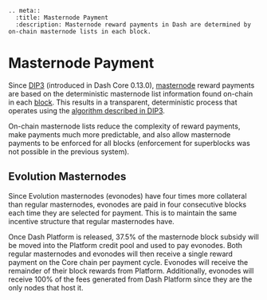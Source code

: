 ```{eval-rst}
.. meta::
  :title: Masternode Payment
  :description: Masternode reward payments in Dash are determined by on-chain masternode lists in each block. 
```

# Masternode Payment

Since [DIP3](https://github.com/dashpay/dips/blob/master/dip-0003.md) (introduced in Dash Core 0.13.0), [masternode](../resources/glossary.md#masternode) reward payments are based on the deterministic masternode list information found on-chain in each [block](../resources/glossary.md#block). This results in a transparent, deterministic process that operates using the [algorithm described in DIP3](https://github.com/dashpay/dips/blob/master/dip-0003.md#masternode-rewards).

On-chain masternode lists reduce the complexity of reward payments, make payments much more predictable, and also allow masternode payments to be enforced for all blocks (enforcement for superblocks was not possible in the previous system).

## Evolution Masternodes

Since Evolution masternodes (evonodes) have four times more collateral than regular masternodes, evonodes are paid in four consecutive blocks each time they are selected for payment. This is to maintain the same incentive structure that regular masternodes have.

Once Dash Platform is released, 37.5% of the masternode block subsidy will be moved into the Platform credit pool and used to pay evonodes. Both regular masternodes and evonodes will then receive a single reward payment on the Core chain per payment cycle. Evonodes will receive the remainder of their block rewards from Platform. Additionally, evonodes will receive 100% of the fees generated from Dash Platform since they are the only nodes that host it.
